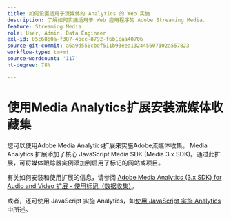 ```yaml
---
title: 如何设置适用于流媒体的 Analytics 的 Web 实施
description: 了解如何实施适用于 Web 应用程序的 Adobe Streaming Media。
feature: Streaming Media
role: User, Admin, Data Engineer
exl-id: 05c68b0a-f387-4bcc-8792-f6b1caa40706
source-git-commit: a6a9d550cbdf511b93eea132445607102a557823
workflow-type: tm+mt
source-wordcount: '117'
ht-degree: 78%

---
```


# 使用Media Analytics扩展安装流媒体收藏集

您可以使用Adobe Media Analytics扩展来实施Adobe流媒体收集。 Media Analytics 扩展添加了核心 JavaScript Media SDK (Media 3.x SDK)。通过此扩展，可将媒体跟踪器实例添加到启用了标记的网站或项目。

有关如何安装和使用扩展的信息，请参阅 [Adobe Media Analytics (3.x SDK) for Audio and Video 扩展 - 使用标记（数据收集）](https://experienceleague.adobe.com/docs/experience-platform/tags/extensions/adobe/media-analytics-3x/overview.html?lang=zh-Hans)。

或者，还可使用 JavaScript 实施 Analytics，如[使用 JavaScript 实施 Analytics](/help/implementation/media-sdk/setup/web-implementation.md) 中所述。
